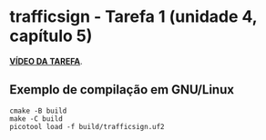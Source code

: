 # trafficsign - Tarefa 1 (unidade 4, capítulo 5)

**[VÍDEO DA TAREFA](https://www.youtube.com/watch?v=slot8D8p3zI)**.

## Exemplo de compilação em GNU/Linux

```
cmake -B build
make -C build
picotool load -f build/trafficsign.uf2
```

<!-- vim: set spelllang=pt_br: -->
